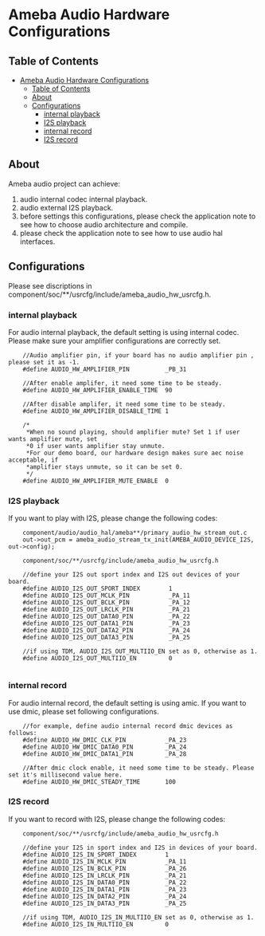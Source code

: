 # Ameba Audio Hardware Configurations

## Table of Contents

- [Ameba Audio Hardware Configurations](#ameba-audio-hardware-configurations)
  - [Table of Contents](#table-of-contents)
  - [About ](#about-)
  - [Configurations ](#configurations-)
    - [internal playback](#internal-playback)
    - [I2S playback](#i2s-playback)
    - [internal record](#internal-record)
    - [I2S record](#i2s-record)

## About <a name = "about"></a>

Ameba audio project can achieve:
1. audio internal codec internal playback.
2. audio external I2S playback.
3. before settings this configurations, please check the application note to see how to choose audio architecture and compile.
4. please check the application note to see how to use audio hal interfaces.

## Configurations <a name = "configurations"></a>

Please see discriptions in component/soc/**/usrcfg/include/ameba_audio_hw_usrcfg.h.

### internal playback

For audio internal playback, the default setting is using internal codec.
Please make sure your amplifier configurations are correctly set.

```
    //Audio amplifier pin, if your board has no audio amplifier pin , please set it as -1.
    #define AUDIO_HW_AMPLIFIER_PIN          _PB_31

    //After enable amplifer, it need some time to be steady.
    #define AUDIO_HW_AMPLIFIER_ENABLE_TIME  90

    //After disable amplifer, it need some time to be steady.
    #define AUDIO_HW_AMPLIFIER_DISABLE_TIME 1

    /*
     *When no sound playing, should amplifier mute? Set 1 if user wants amplifier mute, set
     *0 if user wants amplifier stay unmute.
     *For our demo board, our hardware design makes sure aec noise acceptable, if
     *amplifier stays unmute, so it can be set 0.
     */
    #define AUDIO_HW_AMPLIFIER_MUTE_ENABLE  0
```

### I2S playback

If you want to play with I2S, please change the following codes:

```
    component/audio/audio_hal/ameba**/primary_audio_hw_stream_out.c
    out->out_pcm = ameba_audio_stream_tx_init(AMEBA_AUDIO_DEVICE_I2S, out->config);

    component/soc/**/usrcfg/include/ameba_audio_hw_usrcfg.h

    //define your I2S out sport index and I2S out devices of your board.
    #define AUDIO_I2S_OUT_SPORT_INDEX        1
    #define AUDIO_I2S_OUT_MCLK_PIN           _PA_11
    #define AUDIO_I2S_OUT_BCLK_PIN           _PA_12
    #define AUDIO_I2S_OUT_LRCLK_PIN          _PA_21
    #define AUDIO_I2S_OUT_DATA0_PIN          _PA_22
    #define AUDIO_I2S_OUT_DATA1_PIN          _PA_23
    #define AUDIO_I2S_OUT_DATA2_PIN          _PA_24
    #define AUDIO_I2S_OUT_DATA3_PIN          _PA_25

    //if using TDM, AUDIO_I2S_OUT_MULTIIO_EN set as 0, otherwise as 1.
    #define AUDIO_I2S_OUT_MULTIIO_EN         0


```

### internal record

For audio internal record, the default setting is using amic.
If you want to use dmic, please set following configurations.

```
    //for example, define audio internal record dmic devices as follows:
    #define AUDIO_HW_DMIC_CLK_PIN           _PA_23
    #define AUDIO_HW_DMIC_DATA0_PIN         _PA_24
    #define AUDIO_HW_DMIC_DATA1_PIN         _PA_28

    //After dmic clock enable, it need some time to be steady. Please set it's millisecond value here.
    #define AUDIO_HW_DMIC_STEADY_TIME       100
```

### I2S record
If you want to record with I2S, please change the following codes:

```
    component/soc/**/usrcfg/include/ameba_audio_hw_usrcfg.h

    //define your I2S in sport index and I2S in devices of your board.
    #define AUDIO_I2S_IN_SPORT_INDEX        1
    #define AUDIO_I2S_IN_MCLK_PIN           _PA_11
    #define AUDIO_I2S_IN_BCLK_PIN           _PA_26
    #define AUDIO_I2S_IN_LRCLK_PIN          _PA_21
    #define AUDIO_I2S_IN_DATA0_PIN          _PA_22
    #define AUDIO_I2S_IN_DATA1_PIN          _PA_23
    #define AUDIO_I2S_IN_DATA2_PIN          _PA_24
    #define AUDIO_I2S_IN_DATA3_PIN          _PA_25

    //if using TDM, AUDIO_I2S_IN_MULTIIO_EN set as 0, otherwise as 1.
    #define AUDIO_I2S_IN_MULTIIO_EN         0

```
